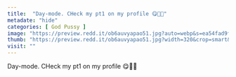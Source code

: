 ```yaml
---
title:  "Day-mode. CHeck my pt1 on my profile 😋🍑🧯"
metadate: "hide"
categories: [ God Pussy ]
image: "https://preview.redd.it/ob6auvyapao51.jpg?auto=webp&s=ea54fad9fa92da2364d793778402e0284d28e716"
thumb: "https://preview.redd.it/ob6auvyapao51.jpg?width=320&crop=smart&auto=webp&s=6a4f606c3cfc4bf72cb1325a3e2361d092719a20"
visit: ""
---
```

Day-mode. CHeck my pt1 on my profile 😋🍑🧯
